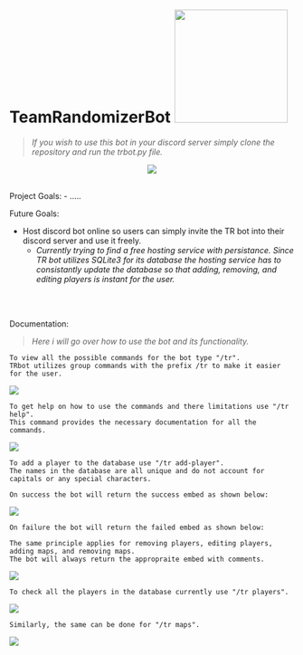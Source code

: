 # TeamRandomizerBot <img src= "https://user-images.githubusercontent.com/51865580/179876417-d2feba7c-43e9-40fb-997c-fbb16f98d14b.png" data-canonical-src= "https://user-images.githubusercontent.com/51865580/179876417-d2feba7c-43e9-40fb-997c-fbb16f98d14b.png" width = "200" height = "200" />

> *If you wish to use this bot in your discord server simply clone the repository and run the trbot.py file.*

<p align="center">
<img src= "https://user-images.githubusercontent.com/51865580/179876418-0e8028b6-602c-4c2a-88d2-3326604889bd.png" data-canonical-src= "https://user-images.githubusercontent.com/51865580/179876418-0e8028b6-602c-4c2a-88d2-3326604889bd.png" />
</p>

<br />
Project Goals:
- .....

Future Goals:
- Host discord bot online so users can simply invite the TR bot into their discord server and use it freely.
  - *Currently trying to find a free hosting service with persistance. Since TR bot utilizes SQLite3 for its database
  the hosting service has to consistantly update the database so that adding, removing, and editing players is instant
  for the user.*
<br />
<br />

Documentation:
> *Here i will go over how to use the bot and its functionality.*
``` 
To view all the possible commands for the bot type "/tr".
TRbot utilizes group commands with the prefix /tr to make it easier for the user.
```
<img src= "https://user-images.githubusercontent.com/51865580/179876423-5d95d078-16e5-4789-a226-f7ce7aa10102.png" data-canonical-src= "https://user-images.githubusercontent.com/51865580/179876423-5d95d078-16e5-4789-a226-f7ce7aa10102.png" />

```
To get help on how to use the commands and there limitations use "/tr help".
This command provides the necessary documentation for all the commands.
```
<img src= "https://user-images.githubusercontent.com/51865580/179876419-0fa63fa7-310d-4ccf-8ecf-cd6782ff4999.png" data-canonical-src= "https://user-images.githubusercontent.com/51865580/179876419-0fa63fa7-310d-4ccf-8ecf-cd6782ff4999.png" />

```
To add a player to the database use "/tr add-player".
The names in the database are all unique and do not account for capitals or any special characters.

On success the bot will return the success embed as shown below:
```
<img src= "https://user-images.githubusercontent.com/51865580/179876414-5a62205f-0f1f-409a-b4df-e9f8046d7435.png" data-canonical-src= "https://user-images.githubusercontent.com/51865580/179876414-5a62205f-0f1f-409a-b4df-e9f8046d7435.png" />

```
On failure the bot will return the failed embed as shown below:

The same principle applies for removing players, editing players, adding maps, and removing maps.
The bot will always return the appropraite embed with comments.
```
<img src= "https://user-images.githubusercontent.com/51865580/179876415-d61b7d85-4c83-4073-934a-fbc88546109d.png" data-canonical-src= "https://user-images.githubusercontent.com/51865580/179876415-d61b7d85-4c83-4073-934a-fbc88546109d.png" />

```
To check all the players in the database currently use "/tr players".
```
<img src= "https://user-images.githubusercontent.com/51865580/179876421-66d6174e-638b-476e-bb56-ae6b6dd59eee.png" data-canonical-src= "https://user-images.githubusercontent.com/51865580/179876421-66d6174e-638b-476e-bb56-ae6b6dd59eee.png" />

```
Similarly, the same can be done for "/tr maps".
```
<img src= "https://user-images.githubusercontent.com/51865580/179876420-668175dc-8adc-488e-80cd-e105b8655836.png" data-canonical-src= "https://user-images.githubusercontent.com/51865580/179876420-668175dc-8adc-488e-80cd-e105b8655836.png" />
